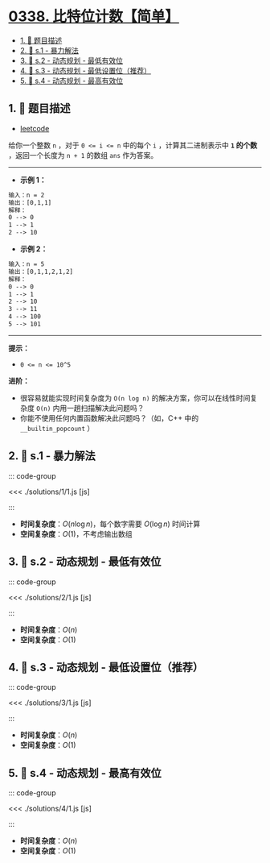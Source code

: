 # [0338. 比特位计数【简单】](https://github.com/tnotesjs/TNotes.leetcode/tree/main/notes/0338.%20%E6%AF%94%E7%89%B9%E4%BD%8D%E8%AE%A1%E6%95%B0%E3%80%90%E7%AE%80%E5%8D%95%E3%80%91)

<!-- region:toc -->

- [1. 📝 题目描述](#1--题目描述)
- [2. 🎯 s.1 - 暴力解法](#2--s1---暴力解法)
- [3. 🎯 s.2 - 动态规划 - 最低有效位](#3--s2---动态规划---最低有效位)
- [4. 🎯 s.3 - 动态规划 - 最低设置位（推荐）](#4--s3---动态规划---最低设置位推荐)
- [5. 🎯 s.4 - 动态规划 - 最高有效位](#5--s4---动态规划---最高有效位)

<!-- endregion:toc -->

## 1. 📝 题目描述

- [leetcode](https://leetcode.cn/problems/counting-bits/)

给你一个整数 `n` ，对于 `0 <= i <= n` 中的每个 `i` ，计算其二进制表示中 **`1` 的个数** ，返回一个长度为 `n + 1` 的数组 `ans` 作为答案。

---

- **示例 1：**

```txt
输入：n = 2
输出：[0,1,1]
解释：
0 --> 0
1 --> 1
2 --> 10
```

- **示例 2：**

```txt
输入：n = 5
输出：[0,1,1,2,1,2]
解释：
0 --> 0
1 --> 1
2 --> 10
3 --> 11
4 --> 100
5 --> 101
```

---

**提示：**

- `0 <= n <= 10^5`

**进阶：**

- 很容易就能实现时间复杂度为 `O(n log n)` 的解决方案，你可以在线性时间复杂度 `O(n)` 内用一趟扫描解决此问题吗？
- 你能不使用任何内置函数解决此问题吗？（如，C++ 中的 `__builtin_popcount` ）

## 2. 🎯 s.1 - 暴力解法

::: code-group

<<< ./solutions/1/1.js [js]

:::

- **时间复杂度**：$O(n\log{n})$，每个数字需要 $O(\log{n})$ 时间计算
- **空间复杂度**：$O(1)$，不考虑输出数组

## 3. 🎯 s.2 - 动态规划 - 最低有效位

::: code-group

<<< ./solutions/2/1.js [js]

:::

- **时间复杂度**：$O(n)$
- **空间复杂度**：$O(1)$

## 4. 🎯 s.3 - 动态规划 - 最低设置位（推荐）

::: code-group

<<< ./solutions/3/1.js [js]

:::

- **时间复杂度**：$O(n)$
- **空间复杂度**：$O(1)$

## 5. 🎯 s.4 - 动态规划 - 最高有效位

::: code-group

<<< ./solutions/4/1.js [js]

:::

- **时间复杂度**：$O(n)$
- **空间复杂度**：$O(1)$
